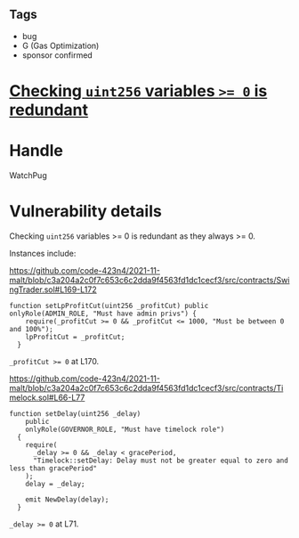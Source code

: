 ## Tags

- bug
- G (Gas Optimization)
- sponsor confirmed

# [Checking `uint256` variables `>= 0` is redundant](https://github.com/code-423n4/2021-11-malt-findings/issues/309) 

# Handle

WatchPug


# Vulnerability details

Checking `uint256` variables >= 0 is redundant as they always >= 0.

Instances include:

https://github.com/code-423n4/2021-11-malt/blob/c3a204a2c0f7c653c6c2dda9f4563fd1dc1cecf3/src/contracts/SwingTrader.sol#L169-L172

```solidity
function setLpProfitCut(uint256 _profitCut) public onlyRole(ADMIN_ROLE, "Must have admin privs") {
    require(_profitCut >= 0 && _profitCut <= 1000, "Must be between 0 and 100%");
    lpProfitCut = _profitCut;  
  }
```

`_profitCut >= 0` at L170.

https://github.com/code-423n4/2021-11-malt/blob/c3a204a2c0f7c653c6c2dda9f4563fd1dc1cecf3/src/contracts/Timelock.sol#L66-L77

```solidity
function setDelay(uint256 _delay)
    public
    onlyRole(GOVERNOR_ROLE, "Must have timelock role")
  {
    require(
      _delay >= 0 && _delay < gracePeriod,
      "Timelock::setDelay: Delay must not be greater equal to zero and less than gracePeriod"
    );
    delay = _delay;

    emit NewDelay(delay);
  }
```

`_delay >= 0` at L71.

